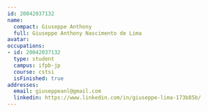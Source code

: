 ```yaml
---
id: 20042037132
name:
  compact: Giuseppe Anthony
  full: Giuseppe Anthony Nascimento de Lima
avatar:
occupations:
- id: 20042037132
  type: student
  campus: ifpb-jp
  course: cstsi
  isFinished: true
addresses:
  email: giuseppeanl@gmail.com
  linkedin: https://www.linkedin.com/in/giuseppe-lima-173b85b/
---
```

